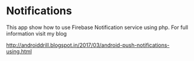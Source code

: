 # Notifications

This app show how to use Firebase Notification service using php.
For full information visit my blog

http://androiddrill.blogspot.in/2017/03/android-push-notifications-using.html
